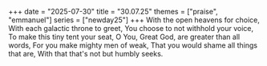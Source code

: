 +++
date = "2025-07-30"
title = "30.07.25"
themes = ["praise", "emmanuel"]
series = ["newday25"]
+++
With the open heavens for choice,
With each galactic throne to greet,
You choose to not withhold your voice,
To make this tiny tent your seat,
O You, Great God, are greater than all words,
For you make mighty men of weak,
That you would shame all things that are,
With that that's not but humbly seeks.
